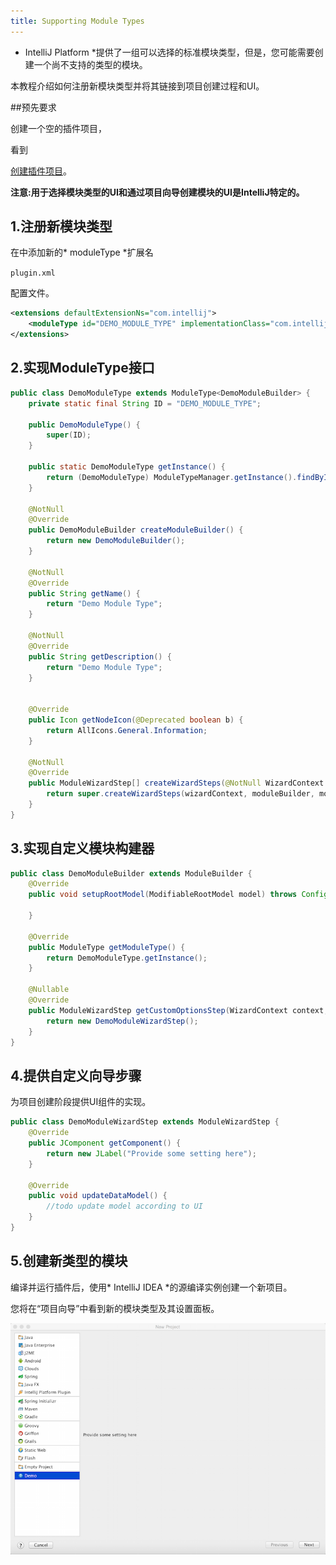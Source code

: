 ```yaml
---
title: Supporting Module Types
---
```


* IntelliJ Platform *提供了一组可以选择的标准模块类型，但是，您可能需要创建一个尚不支持的类型的模块。

本教程介绍如何注册新模块类型并将其链接到项目创建过程和UI。


##预先要求


创建一个空的插件项目，

看到

[创建插件项目](/basics/getting_started/creating_plugin_project.md)。


**注意:用于选择模块类型的UI和通过项目向导创建模块的UI是IntelliJ特定的。**


## 1.注册新模块类型


在中添加新的* moduleType *扩展名

`plugin.xml`

配置文件。


```xml
<extensions defaultExtensionNs="com.intellij">
    <moduleType id="DEMO_MODULE_TYPE" implementationClass="com.intellij.tutorials.module.DemoModuleType"/>
</extensions>
```

## 2.实现ModuleType接口



```java
public class DemoModuleType extends ModuleType<DemoModuleBuilder> {
    private static final String ID = "DEMO_MODULE_TYPE";

    public DemoModuleType() {
        super(ID);
    }

    public static DemoModuleType getInstance() {
        return (DemoModuleType) ModuleTypeManager.getInstance().findByID(ID);
    }

    @NotNull
    @Override
    public DemoModuleBuilder createModuleBuilder() {
        return new DemoModuleBuilder();
    }

    @NotNull
    @Override
    public String getName() {
        return "Demo Module Type";
    }

    @NotNull
    @Override
    public String getDescription() {
        return "Demo Module Type";
    }


    @Override
    public Icon getNodeIcon(@Deprecated boolean b) {
        return AllIcons.General.Information;
    }

    @NotNull
    @Override
    public ModuleWizardStep[] createWizardSteps(@NotNull WizardContext wizardContext, @NotNull DemoModuleBuilder moduleBuilder, @NotNull ModulesProvider modulesProvider) {
        return super.createWizardSteps(wizardContext, moduleBuilder, modulesProvider);
    }
}
```

## 3.实现自定义模块构建器


```java
public class DemoModuleBuilder extends ModuleBuilder {
    @Override
    public void setupRootModel(ModifiableRootModel model) throws ConfigurationException {

    }

    @Override
    public ModuleType getModuleType() {
        return DemoModuleType.getInstance();
    }

    @Nullable
    @Override
    public ModuleWizardStep getCustomOptionsStep(WizardContext context, Disposable parentDisposable) {
        return new DemoModuleWizardStep();
    }
}
```

## 4.提供自定义向导步骤


为项目创建阶段提供UI组件的实现。


```java
public class DemoModuleWizardStep extends ModuleWizardStep {
    @Override
    public JComponent getComponent() {
        return new JLabel("Provide some setting here");
    }

    @Override
    public void updateDataModel() {
        //todo update model according to UI
    }
}
```

## 5.创建新类型的模块


编译并运行插件后，使用* IntelliJ IDEA *的源编译实例创建一个新项目。

您将在“项目向导”中看到新的模块类型及其设置面板。


![新模块类型](module_types/img/new_module_type.png)


